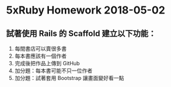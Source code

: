 
# 5xRuby Homework 2018-05-02

## 試著使用 Rails 的 Scaffold 建立以下功能：

 1. 每間書店可以賣很多書
 2. 每本書應該有一個作者
 3. 完成後把作品上傳到 GitHub
 4. 加分題：每本書可能不只一位作者
 5. 加分題：試著套用 Bootstrap 讓畫面變好看一點

